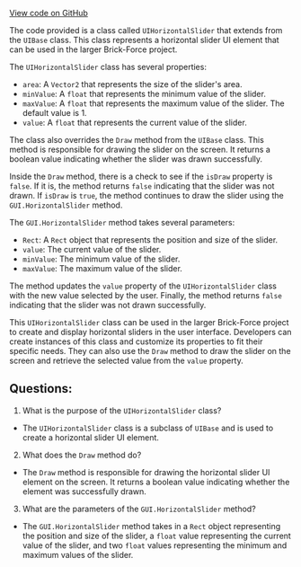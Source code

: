 [View code on GitHub](https://github.com/TieHaxJan/Brick-Force/Assembly-CSharp\UIHorizontalSlider.cs)

The code provided is a class called `UIHorizontalSlider` that extends from the `UIBase` class. This class represents a horizontal slider UI element that can be used in the larger Brick-Force project.

The `UIHorizontalSlider` class has several properties:
- `area`: A `Vector2` that represents the size of the slider's area.
- `minValue`: A `float` that represents the minimum value of the slider.
- `maxValue`: A `float` that represents the maximum value of the slider. The default value is 1.
- `value`: A `float` that represents the current value of the slider.

The class also overrides the `Draw` method from the `UIBase` class. This method is responsible for drawing the slider on the screen. It returns a boolean value indicating whether the slider was drawn successfully.

Inside the `Draw` method, there is a check to see if the `isDraw` property is `false`. If it is, the method returns `false` indicating that the slider was not drawn. If `isDraw` is `true`, the method continues to draw the slider using the `GUI.HorizontalSlider` method.

The `GUI.HorizontalSlider` method takes several parameters:
- `Rect`: A `Rect` object that represents the position and size of the slider.
- `value`: The current value of the slider.
- `minValue`: The minimum value of the slider.
- `maxValue`: The maximum value of the slider.

The method updates the `value` property of the `UIHorizontalSlider` class with the new value selected by the user. Finally, the method returns `false` indicating that the slider was not drawn successfully.

This `UIHorizontalSlider` class can be used in the larger Brick-Force project to create and display horizontal sliders in the user interface. Developers can create instances of this class and customize its properties to fit their specific needs. They can also use the `Draw` method to draw the slider on the screen and retrieve the selected value from the `value` property.
## Questions: 
 1. What is the purpose of the `UIHorizontalSlider` class?
- The `UIHorizontalSlider` class is a subclass of `UIBase` and is used to create a horizontal slider UI element.

2. What does the `Draw` method do?
- The `Draw` method is responsible for drawing the horizontal slider UI element on the screen. It returns a boolean value indicating whether the element was successfully drawn.

3. What are the parameters of the `GUI.HorizontalSlider` method?
- The `GUI.HorizontalSlider` method takes in a `Rect` object representing the position and size of the slider, a `float` value representing the current value of the slider, and two `float` values representing the minimum and maximum values of the slider.